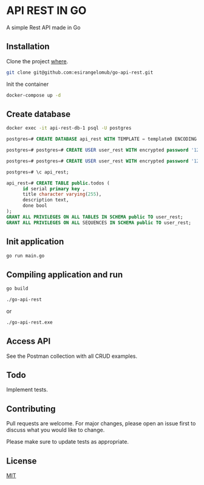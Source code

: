 # API REST IN GO

A simple Rest API made in Go

## Installation

Clone the project [where](git@github.com:esirangelomub/go-api-rest.git).

```bash
git clone git@github.com:esirangelomub/go-api-rest.git
```

Init the container

```bash
docker-compose up -d
```

## Create database

```bash
docker exec -it api-rest-db-1 psql -U postgres 
```
```sql
postgres=# CREATE DATABASE api_rest WITH TEMPLATE = template0 ENCODING = 'UTF8' LC_COLLATE = 'en_US.utf8' LC_CTYPE = 'en_US.utf8';
```
```sql
postgres=# postgres=# CREATE USER user_rest WITH encrypted password '123456';
```
```sql
postgres=# postgres=# CREATE USER user_rest WITH encrypted password '123456';
```
```sql
postgres=# \c api_rest;
```
```sql
api_rest=# CREATE TABLE public.todos (
      id serial primary key ,
      title character varying(255),
      description text,
      done bool
);
GRANT ALL PRIVILEGES ON ALL TABLES IN SCHEMA public TO user_rest;
GRANT ALL PRIVILEGES ON ALL SEQUENCES IN SCHEMA public TO user_rest;
```

## Init application

```bash
go run main.go
```

## Compiling application and run

```bash
go build
```

```bash
./go-api-rest
```
or
```bash
./go-api-rest.exe
```

## Access API

See the Postman collection with all CRUD examples.

## Todo
Implement tests.

## Contributing
Pull requests are welcome. For major changes, please open an issue first to discuss what you would like to change.

Please make sure to update tests as appropriate.

## License
[MIT](https://choosealicense.com/licenses/mit/)